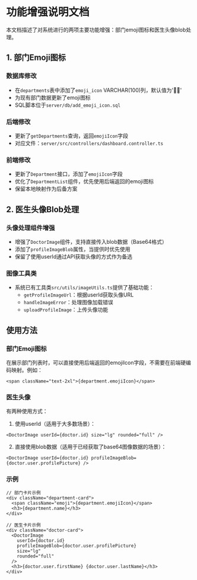 # 功能增强说明文档

本文档描述了对系统进行的两项主要功能增强：部门emoji图标和医生头像blob处理。

## 1. 部门Emoji图标

### 数据库修改
- 在`departments`表中添加了`emoji_icon` VARCHAR(100)列，默认值为'👨‍⚕️'
- 为现有部门数据更新了emoji图标
- SQL脚本位于`server/db/add_emoji_icon.sql`

### 后端修改
- 更新了`getDepartments`查询，返回`emojiIcon`字段
- 对应文件：`server/src/controllers/dashboard.controller.ts`

### 前端修改
- 更新了`Department`接口，添加了`emojiIcon`字段
- 优化了`DepartmentList`组件，优先使用后端返回的emoji图标
- 保留本地映射作为后备方案

## 2. 医生头像Blob处理

### 头像处理组件增强
- 增强了`DoctorImage`组件，支持直接传入blob数据（Base64格式）
- 添加了`profileImageBlob`属性，当提供时优先使用
- 保留了使用userId通过API获取头像的方式作为备选

### 图像工具类
- 系统已有工具类`src/utils/imageUtils.ts`提供了基础功能：
  - `getProfileImageUrl`：根据userId获取头像URL
  - `handleImageError`：处理图像加载错误
  - `uploadProfileImage`：上传头像功能

## 使用方法

### 部门Emoji图标
在展示部门列表时，可以直接使用后端返回的emojiIcon字段，不需要在前端硬编码映射。例如：

```tsx
<span className="text-2xl">{department.emojiIcon}</span>
```

### 医生头像
有两种使用方式：

1. 使用userId（适用于大多数场景）：
```tsx
<DoctorImage userId={doctor.id} size="lg" rounded="full" />
```

2. 直接使用blob数据（适用于已经获取了base64图像数据的场景）：
```tsx
<DoctorImage userId={doctor.id} profileImageBlob={doctor.user.profilePicture} />
```

### 示例
```tsx
// 部门卡片示例
<div className="department-card">
  <span className="emoji">{department.emojiIcon}</span>
  <h3>{department.name}</h3>
</div>

// 医生卡片示例
<div className="doctor-card">
  <DoctorImage 
    userId={doctor.id}
    profileImageBlob={doctor.user.profilePicture} 
    size="lg"
    rounded="full"
  />
  <h3>{doctor.user.firstName} {doctor.user.lastName}</h3>
</div>
``` 